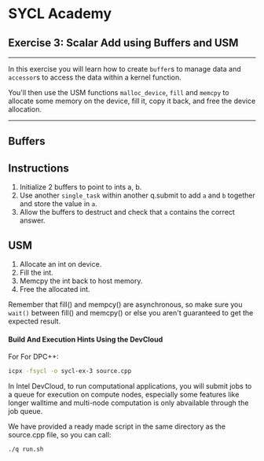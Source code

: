 # SYCL Academy

## Exercise 3: Scalar Add using Buffers and USM

---

In this exercise you will learn how to create `buffer`s to manage data and
`accessor`s to access the data within a kernel function. 

You'll then use the USM functions `malloc_device`, `fill` and `memcpy` to 
allocate some memory on the device, fill it, copy it back, and free the 
device allocation.

---

## Buffers 

## Instructions

1. Initialize 2 buffers to point to ints a, b.
2. Use another `single_task` within another q.submit to add `a` and `b` 
together and store the value in `a`.
3. Allow the buffers to destruct and check that `a` contains the correct answer.


## USM

1. Allocate an int on device.
2. Fill the int.
3. Memcpy the int back to host memory.
4. Free the allocated int.

Remember that fill() and mempcy() are asynchronous, so make
sure you `wait()` between fill() and memcpy() or else you
aren't guaranteed to get the expected result.


#### Build And Execution Hints Using the DevCloud

For For DPC++:
```sh
icpx -fsycl -o sycl-ex-3 source.cpp
```
In Intel DevCloud, to run computational applications, you will submit jobs to a queue for execution on compute nodes,
especially some features like longer walltime and multi-node computation is only abvailable through the job queue.

We have provided a ready made script in the same directory as the source.cpp file, so you can call:

```sh
./q run.sh
```

[devcloud-job-submission]: https://devcloud.intel.com/oneapi/documentation/job-submission/
